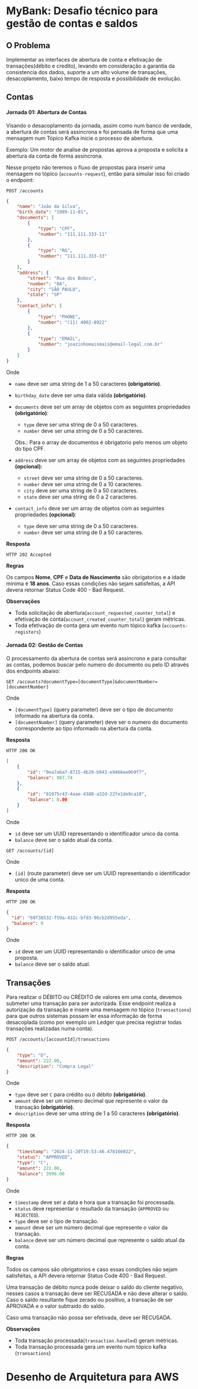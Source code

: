 # MyBank: Desafio técnico para gestão de contas e saldos

## O Problema

Implementar as interfaces de abertura de conta e efetivação de transações(débito e credito), levando em consideração a garantia da consistencia dos dados, suporte a um alto volume de transações, desacoplamento, baixo tempo de resposta e possibilidade de evolução.

## Contas

#### Jornada 01: Abertura de Contas
Visando o desacoplamento da jornada, assim como num banco de verdade, a abertura de contas será assincrona e foi pensada de forma que uma mensagem num Tópico Kafka inicie o processo de abertura.

Exemplo: Um motor de analise de propostas aprova a proposta e solicita a abertura da conta de forma assincrona.

Nesse projeto não teremos o fluxo de propostas para inserir uma mensagem no tópico (`accounts-request`), então para simular isso foi criado o endpoint:

`POST /accounts`
```json
{
    "name": "João da Silva",
    "birth_date": "1999-11-01",
    "documents": [
        {
            "type": "CPF",
            "number": "111.111.333-11"
        },
        {
            "type": "RG",
            "number": "111.111.333-33"
        }
    ],
    "address": {
        "street": "Rua dos Bobos",
        "number": "0A",
        "city": "SÃO PAULO",
        "state": "SP"
    },
    "contact_info": [
        {
            "type": "PHONE",
            "number": "(11) 4002-8922"
        },
        {
            "type": "EMAIL",
            "number": "joazinhomaismais@email-legal.com.br"
        }
    ]
}
```
Onde
- `name` deve ser uma string de 1 a 50 caracteres **(obrigatório)**.
- `birthday_date` deve ser uma data válida **(obrigatório)**.

- `documents` deve ser um array de objetos com as seguintes propriedades **(obrigatório)**:
    - `type` deve ser uma string de 0 a 50 caracteres.
    - `number` deve ser uma string de 0 a 50 caracteres.

    Obs.: Para o array de documentos é obrigatorio pelo menos um objeto do tipo CPF.

- `address` deve ser um array de objetos com as seguintes propriedades **(opcional)**:
    - `street` deve ser uma string de 0 a 50 caracteres.
    - `number` deve ser uma string de 0 a 10 caracteres.
    - `city` deve ser uma string de 0 a 50 caracteres.
    - `state` deve ser uma string de 0 a 2 caracteres.

- `contact_info` deve ser um array de objetos com as seguintes propriedades **(opcional)**:
    - `type` deve ser uma string de 0 a 50 caracteres.
    - `number` deve ser uma string de 0 a 50 caracteres.

**Resposta**

`HTTP 202 Accepted`

**Regras**

Os campos **Nome**, **CPF** e **Data de Nascimento** são obrigatorios e a idade minima é **18 anos**. Caso essas condições não sejam satisfeitas, a API devera retornar Status Code 400 - Bad Request.

**Observações**

* Toda solicitação de abertura(`account_requested_counter_total`) e efetivação de conta(`account_created_counter_total`) geram métricas.
* Toda efetivação de conta gera um evento num tópico kafka (`accounts-registers`)


#### Jornada 02: Gestão de Contas

O processamento da abertura de contas será assincrono e para consultar as contas, podemos buscar pelo numero do documento ou pelo ID através dos endpoints abaixo:

`GET /accounts?documentType=[documentType]&documentNumber=[documentNumber]`

Onde
- `[documentType]` (query parameter) deve ser o tipo de documento informado na abertura da conta.
- `[documentNumber]` (query parameter) deve ser o numero do documento correspondente ao tipo informado na abertura da conta.

**Resposta**

`HTTP 200 OK`
```json
[
	{
		"id": "0ea7aba7-8715-4b29-b943-e9466ee0b9f7",
		"balance": 987.74
	},
	{
		"id": "81075c43-4aae-4388-a32d-22fe1de9ca10",
		"balance": 0.00
	}
]
```
Onde
- `id` deve ser um UUID representando o identificador unico da conta.
- `balance` deve ser o saldo atual da conta.

`GET /accounts/[id]`

Onde
- `[id]` (route parameter) deve ser um UUID representando o identificador unico de uma conta.

**Resposta**

`HTTP 200 OK`
```json
{
  "id": "69f38532-f59a-432c-bfd3-96cb2d955eda",
  "balance": 0
}
```
Onde
- `id` deve ser um UUID representando o identificador unico de uma proposta.
- `balance` deve ser o saldo atual.

## Transações

Para realizar o DÉBITO ou CRÉDITO de valores em uma conta, devemos submeter uma transação para ser autorizada. Esse endpoint realiza a autorização da transação e insere uma mensagem no tópico (`transactions`) para que outros sistemas possam ler essa informação de forma desacoplada (como por exemplo um Ledger que precisa registrar todas transações realizadas numa conta).

`POST /accounts/[accountId]/transactions`
```json
{
	"type": "D",
	"amount": 222.00,
	"description": "Compra Legal"
}
```
Onde
- `type` deve ser `C` para crédito ou `D` débito **(obrigatório)**.
- `amount` deve ser um número decimal que represente o valor da transação **(obrigatório)**.
- `description` deve ser uma string de 1 a 50 caracteres **(obrigatório)**.

**Resposta**

`HTTP 200 OK`
```json
{
	"timestamp": "2024-11-20T19:53:46.478166022",
	"status": "APPROVED",
	"type": "C",
	"amount": 222.00,
	"balance": 3996.00
}
```
Onde
- `timestamp` deve ser a data e hora que a transação foi processada.
- `status` deve representar o resultado da transação (`APPROVED` ou `REJECTED`).
- `type` deve ser o tipo de transação.
- `amount` deve ser um número decimal que represente o valor da transação.
- `balance` deve ser um número decimal que represente o saldo atual da conta.

**Regras**

Todos os campos são obrigatorios e caso essas condições não sejam satisfeitas, a API devera retornar Status Code 400 - Bad Request.

Uma transação de débito nunca pode deixar o saldo do cliente negativo, nesses casos a transação deve ser RECUSADA e não deve alterar o saldo.
Caso o saldo resultante fique zerado ou positivo, a transação de ser APROVADA e o valor subtraido do saldo.

Caso uma transação não possa ser efetivada, deve ser RECUSADA.

**Observações**

* Toda transação processada(`transaction.handled`) geram métricas.
* Toda transação processada gera um evento num tópico kafka (`transactions`)

# Desenho de Arquitetura para AWS
